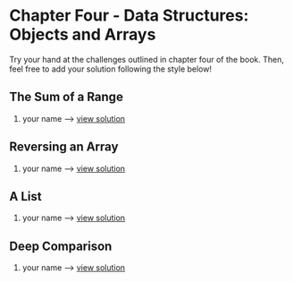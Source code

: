 # Chapter Four - Data Structures: Objects and Arrays

Try your hand at the challenges outlined in chapter four of the book. Then, feel free to add your solution following the style below!

## The Sum of a Range

1.  your name --> [view solution](#)

## Reversing an Array

1.  your name --> [view solution](#)

## A List

1.  your name --> [view solution](#)

## Deep Comparison

1.  your name --> [view solution](#)
